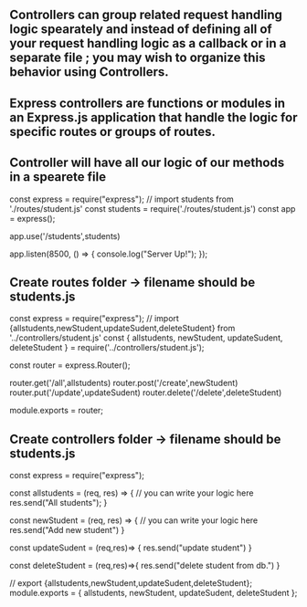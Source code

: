 <!-- Notes -->
## Controllers can group related request handling logic spearately and instead of defining all of your request handling logic as a callback or in a separate file ; you may  wish to organize this behavior using Controllers.
## Express controllers are functions or modules in an Express.js application that handle the logic for specific routes or groups of routes.

## Controller will have all our logic of our methods in a spearete file
<!-- Main File -->

const express = require("express");
// import students from './routes/student.js'
const students = require('./routes/student.js')
const app = express();

app.use('/students',students)

app.listen(8500, () => {
  console.log("Server Up!");
});

<!-- File 1 -->
## Create routes folder -> filename should be students.js

const express = require("express");
// import {allstudents,newStudent,updateSudent,deleteStudent} from '../controllers/student.js'
const {
    allstudents,
    newStudent,
    updateSudent,
    deleteStudent
  } = require('../controllers/student.js');
  
const router = express.Router();

router.get('/all',allstudents)
router.post('/create',newStudent)
router.put('/update',updateSudent)
router.delete('/delete',deleteStudent)

module.exports = router; 

<!-- File 2 -->
## Create controllers folder -> filename should be students.js

const express = require("express");

const allstudents = (req, res) => {
    // you can write your logic here
    res.send("All students");
}

const newStudent = (req, res) => {
    // you can write your logic here
    res.send("Add new student")
}

const updateSudent  = (req,res)=> {
    res.send("update student")
}

const deleteStudent = (req,res)=>{
    res.send("delete student from db.")
}

// export {allstudents,newStudent,updateSudent,deleteStudent};
module.exports = {
    allstudents,
    newStudent,
    updateSudent,
    deleteStudent
  };